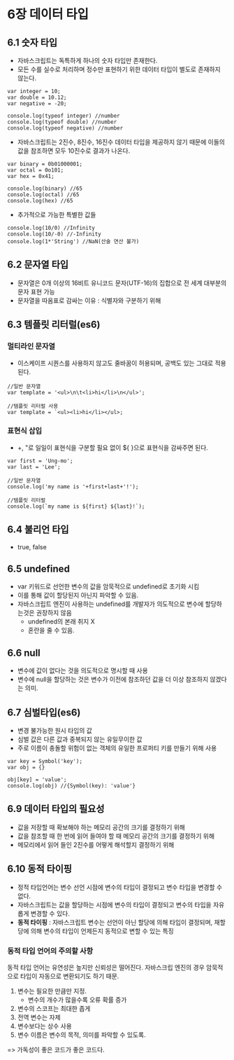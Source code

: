 # 6장 데이터 타입
## 6.1 숫자 타입
- 자바스크립트는 독특하게 하나의 숫자 타입만 존재한다.
- 모든 수를 실수로 처리하며 정수만 표현하기 위한 데이터 타입이 별도로 존재하지 않는다.
```
var integer = 10;
var double = 10.12;
var negative = -20;

console.log(typeof integer) //number
console.log(typeof double) //number
console.log(typeof negative) //number
```  
- 자바스크립트는 2진수, 8진수, 16진수 데이터 타입을 제공하지 않기 때문에 이들의 값을 참조하면 모두 10진수로 결과가 나온다.
```
var binary = 0b01000001;
var octal = 0o101;
var hex = 0x41;

console.log(binary) //65
console.log(octal) //65
console.log(hex) //65
```

- 추가적으로 가능한 특별한 값들
```
console.log(10/0) //Infinity
console.log(10/-0) //-Infinity
console.log(1*'String') //NaN(산술 연산 불가)
```
## 6.2 문자열 타입
- 문자열은 0개 이상의 16비트 유니코드 문자(UTF-16)의 집합으로
전 세계 대부분의 문자 표현 가능
- 문자열을 따옴표로 감싸는 이유 : 식별자와 구분하기 위해

## 6.3 템플릿 리터럴(es6)
### 멀티라인 문자열
- 이스케이프 시퀀스를 사용하지 않고도 줄바꿈이 허용되며,
공백도 있는 그대로 적용된다.
```
//일반 문자열
var template = '<ul>\n\t<li>hi</li>\n</ul>';

//템플릿 리터럴 사용
var template = `<ul><li>hi</li></ul>;
```
### 표현식 삽입
- +, "로 일일이 표현식을 구분할 필요 없이 ${ }으로 표현식을 감싸주면 된다.
```
var first = 'Ung-mo';
var last = 'Lee';

//일반 문자열
console.log('my name is '+first+last+'!');

//템플릿 리터럴
console.log(`my name is ${first} ${last}!`);
```
## 6.4 불리언 타입
- true, false

## 6.5 undefined
- var 키워드로 선언한 변수의 값을 암묵적으로 undefined로 초기화 시킴
- 이를 통해 값이 할당된지 아닌지 파악할 수 있음.
- 자바스크립트 엔진이 사용하는 undefined를 개발자가 의도적으로 변수에 할당하는것은 권장하지 않음
    - undefined의 본래 취지 X
    - 혼란을 줄 수 있음.
## 6.6 null
- 변수에 값이 없다는 것을 의도적으로 명시할 때 사용
- 변수에 null을 할당하는 것은 변수가 이전에 참조하던 값을 더 이상 참조하지 않겠다는 의미.
## 6.7 심벌타입(es6)
- 변경 불가능한 원시 타입의 값
- 심벌 값은 다른 값과 중복되지 않는 유일무이한 값
- 주로 이름이 충돌할 위험이 없는 객체의 유일한 프로퍼티 키를 만들기 위해 사용
```
var key = Symbol('key');
var obj = {}

obj[key] = 'value';
console.log(obj) //{Symbol(key): 'value'}
```
## 6.9 데이터 타입의 필요성
- 값을 저장할 때 확보해야 하는 메모리 공간의 크기를 결정하기 위해
- 값을 참조할 때 한 번에 읽어 들여야 할 때 메모리 공간의 크기를 결정하기 위해
- 메모리에서 읽어 들인 2진수를 어떻게 해석할지 결정하기 위해
## 6.10 동적 타이핑
- 정적 타입언어는 변수 선언 시점에 변수의 타입이 결정되고 변수 타입을 변경할 수 없다.
- 자바스크립트는 값을 할당하는 시점에 변수의 타입이 결정되고 변수의 타입을 자유롭게 변경할 수 있다.
- **동적 타이핑** :  자바스크립트 변수는 선언이 아닌 할당에 의해 타입이 결정되며, 재할당에 의해 변수의 타입이 언제든지 동적으로 변할 수 있는 특징
### 동적 타입 언어의 주의할 사항
동적 타입 언어는 유연성은 높지만 신뢰성은 떨어진다. 자바스크립 엔진의 경우 암묵적으로 타입이 자동으로 변환되기도 하기 때문.
1. 변수는 필요한 만큼만 지정.
    - 변수의 개수가 많을수록 오류 확률 증가
2. 변수의 스코프는 최대한 좁게
3. 전역 변수는 자제
4. 변수보다는 상수 사용
5. 변수 이름은 변수의 목적, 의미를 파악할 수 있도록.

=> 가독성이 좋은 코드가 좋은 코드다. 